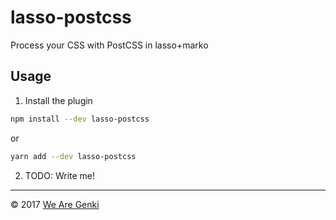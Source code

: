 # lasso-postcss

Process your CSS with PostCSS in lasso+marko

## Usage

1. Install the plugin

```bash
npm install --dev lasso-postcss
```

or

```bash
yarn add --dev lasso-postcss
```

2. TODO: Write me!

-----

© 2017 [We Are Genki](https://wearegenki.com)
